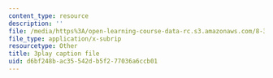 ```yaml
---
content_type: resource
description: ''
file: /media/https%3A/open-learning-course-data-rc.s3.amazonaws.com/8-333-statistical-mechanics-i-statistical-mechanics-of-particles-fall-2013/d6bf248bac35542db5f277036a6ccb01_t7pTpwMjQ5I.vtt
file_type: application/x-subrip
resourcetype: Other
title: 3play caption file
uid: d6bf248b-ac35-542d-b5f2-77036a6ccb01
---
```


